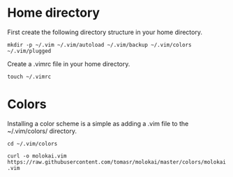 # Home directory 

First create the following directory structure in your home directory.

```mkdir -p ~/.vim ~/.vim/autoload ~/.vim/backup ~/.vim/colors ~/.vim/plugged```

Create a .vimrc file in your home directory.

```touch ~/.vimrc```

# Colors

Installing a color scheme is a simple as adding a <colorscheme>.vim file to the ~/.vim/colors/ directory.

```cd ~/.vim/colors```

```curl -o molokai.vim https://raw.githubusercontent.com/tomasr/molokai/master/colors/molokai.vim```

